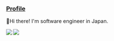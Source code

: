 ### <ins>Profile</ins>

:wave:Hi there! 
I'm software engineer in Japan.

<a href="https://github.com/anuraghazra/github-readme-stats">
  <img align="left" src="https://github-readme-stats.vercel.app/api?username=Konippi&count_private=true&theme=noctis_minimus" />
</a>
<a href="https://github.com/anuraghazra/github-readme-stats">
  <img align="left" src="https://github-readme-stats.vercel.app/api/top-langs/?username=Konippi&layout=compact&theme=noctis_minimus" />
</a>
<a href="https://github-profile-trophy.vercel.app/?username=Konippi&theme=noctis_minimus&column=7">
